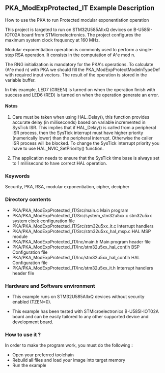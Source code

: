 ## <b>PKA_ModExpProtected_IT Example Description</b>

How to use the PKA to run Protected modular exponentiation operation

This project is targeted to run on STM32U585AIIxQ devices on B-U585I-IOT02A board from STMicroelectronics.
The project configures the maximum system clock frequency at 160 MHz.

Modular exponentiation operation is commonly used to perform a single-step RSA
operation. It consists in the computation of A^e mod n.

The RNG initialization is mandatory for the PKA's operations.
To calculate (A^e mod n) with PKA we should fill the PKA_ModExpProtectModeInTypeDef with required input vectors.
The result of the operation is stored in the variable buffer.

In this example, LED7 (GREEN) is turned on when the operation finish with success
and LED6 (RED) is turned on when the operation generate an error.

#### <b>Notes</b>

 1. Care must be taken when using HAL_Delay(), this function provides accurate delay (in milliseconds)
      based on variable incremented in SysTick ISR. This implies that if HAL_Delay() is called from
      a peripheral ISR process, then the SysTick interrupt must have higher priority (numerically lower)
      than the peripheral interrupt. Otherwise the caller ISR process will be blocked.
      To change the SysTick interrupt priority you have to use HAL_NVIC_SetPriority() function.

 2. The application needs to ensure that the SysTick time base is always set to 1 millisecond
      to have correct HAL operation.

### <b>Keywords</b>

Security, PKA, RSA, modular exponentiation, cipher, decipher

### <b>Directory contents</b>

  - PKA/PKA_ModExpProtected_IT/Src/main.c                  Main program
  - PKA/PKA_ModExpProtected_IT/Src/system_stm32u5xx.c      stm32u5xx system clock configuration file
  - PKA/PKA_ModExpProtected_IT/Src/stm32u5xx_it.c          Interrupt handlers
  - PKA/PKA_ModExpProtected_IT/Src/stm32u5xx_hal_msp.c     HAL MSP module
  - PKA/PKA_ModExpProtected_IT/Inc/main.h                  Main program header file
  - PKA/PKA_ModExpProtected_IT/Inc/stm32u5xx_hal_conf.h    BSP Configuration file
  - PKA/PKA_ModExpProtected_IT/Inc/stm32u5xx_hal_conf.h    HAL Configuration file
  - PKA/PKA_ModExpProtected_IT/Inc/stm32u5xx_it.h          Interrupt handlers header file

### <b>Hardware and Software environment</b>

  - This example runs on STM32U585AIIxQ devices without security enabled (TZEN=0).

  - This example has been tested with STMicroelectronics B-U585I-IOT02A
    board and can be easily tailored to any other supported device
    and development board.

### <b>How to use it ?</b>

In order to make the program work, you must do the following :

 - Open your preferred toolchain
 - Rebuild all files and load your image into target memory
 - Run the example

